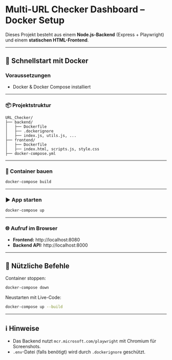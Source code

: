 # Multi-URL Checker Dashboard – Docker Setup

Dieses Projekt besteht aus einem **Node.js-Backend** (Express + Playwright) und einem **statischen HTML-Frontend**.

---

## 🚀 Schnellstart mit Docker

### Voraussetzungen

- Docker & Docker Compose installiert

---

### 📦 Projektstruktur

```
URL_Checker/
├── backend/
│   ├── Dockerfile
│   ├── .dockerignore
│   ├── index.js, utils.js, ...
├── frontend/
│   ├── Dockerfile
│   ├── index.html, scripts.js, style.css
├── docker-compose.yml
```

---

### 🔧 Container bauen

```bash
docker-compose build
```

---

### ▶️ App starten

```bash
docker-compose up
```

---

### 🌐 Aufruf im Browser

- **Frontend:** http://localhost:8080  
- **Backend API:** http://localhost:8000

---

## 📄 Nützliche Befehle

Container stoppen:

```bash
docker-compose down
```

Neustarten mit Live-Code:

```bash
docker-compose up --build
```

---

## ℹ️ Hinweise

- Das Backend nutzt `mcr.microsoft.com/playwright` mit Chromium für Screenshots.
- `.env`-Datei (falls benötigt) wird durch `.dockerignore` geschützt.